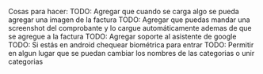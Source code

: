 Cosas para hacer:
TODO: Agregar que cuando se carga algo se pueda agregar una imagen de la factura
TODO: Agregar que puedas mandar una screenshot del comprobante y lo cargue automáticamente ademas de que se agregue a la factura
TODO: Agregar soporte al asistente de google
TODO: Si estás en android chequear biométrica para entrar
TODO: Permitir en algun lugar que se puedan cambiar los nombres de las categorias o unir categorias